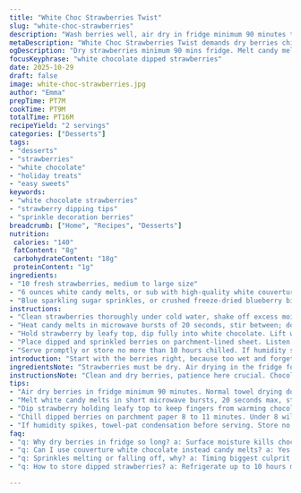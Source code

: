 ```yaml
---
title: "White Choc Strawberries Twist"
slug: "white-choc-strawberries"
description: "Wash berries well, air dry in fridge minimum 90 minutes to avoid sogginess. Melting white candy melts in double boiler or microwave works. Coat smooth but not gloppy. Sprinkles stuck on the tips—use blue sugar or crushed freeze-dried blueberries for an unexpected crunch. Lay dipped berries on parchment, chill 8 to 11 minutes until firm but don’t wait longer—sprinkles soften and sweat forms. Slightly shift drying times based on your kitchen humidity and berry size. Made these dozens times—always tweak dip thickness, timing, and sprinkle type depending on berry freshness and chocolate brand."
metaDescription: "White Choc Strawberries Twist demands dry berries chilled 90 minutes, melts candy carefully, dips with twist, sprinkles on tip only, chills 8-11 mins firm, crisp crunch final."
ogDescription: "Dry strawberries minimum 90 mins fridge. Melt candy melts carefully. Dip, twist off excess chocolate, sprinkle on tip quickly. Chill just right 8-11 mins for crisp crunch and firm finish."
focusKeyphrase: "white chocolate dipped strawberries"
date: 2025-10-29
draft: false
image: white-choc-strawberries.jpg
author: "Emma"
prepTime: PT7M
cookTime: PT9M
totalTime: PT16M
recipeYield: "2 servings"
categories: ["Desserts"]
tags:
- "desserts"
- "strawberries"
- "white chocolate"
- "holiday treats"
- "easy sweets"
keywords:
- "white chocolate strawberries"
- "strawberry dipping tips"
- "sprinkle decoration berries"
breadcrumb: ["Home", "Recipes", "Desserts"]
nutrition: 
 calories: "140"
 fatContent: "8g"
 carbohydrateContent: "18g"
 proteinContent: "1g"
ingredients:
- "10 fresh strawberries, medium to large size"
- "6 ounces white candy melts, or sub with high-quality white couverture chocolate for silkier finish"
- "Blue sparkling sugar sprinkles, or crushed freeze-dried blueberry bits for twist"
instructions:
- "Clean strawberries thoroughly under cold water, shake off excess moisture. Let them rest uncovered in fridge minimum 90 minutes; dampness kills chocolate’s grip. No shortcuts here or chocolate slides off and coating clumps."
- "Heat candy melts in microwave bursts of 20 seconds, stir between; double boiler alternative if worried about overheating. Look for fully melted, glossy, not grainy texture. Too thick chocolate? Add tiny splash of coconut oil or neutral oil to thin."
- "Hold strawberry by leafy top, dip fully into white chocolate. Lift with twisting motion, shake excess off—sloppy chocolate sticks unevenly. Immediately dip just pointed end into bowl of blue sprinkles or crushed freeze-dried blueberries. Sprinkles better applied fast before chocolate dulls and sets. Avoid sprinkles all over strawberry; visually confusing and melts in fridge."
- "Place dipped and sprinkled berries on parchment-lined sheet. Listen for slight click as chocolate firms. Refrigerate 8 to 11 minutes. Under 8 minutes, chocolate stays tacky. More than 11 minutes and condensation forms, sprinkles start dissolving—gross."
- "Serve promptly or store no more than 10 hours chilled. If humidity spikes, add brief towel pat to dry condensation before serving."
introduction: "Start with the berries right, because too wet and forget about neat shells of white chocolate. I’ve learned the hard way. Waiting to dry in the fridge—that’s the step amateurs skip but pros swear by. You want the berry cool and dry; chocolate grabs tight only then. Melting candy melts isn’t just nuking—take care. Too hot and chocolate burns, grainy mess. Too cold and chocolate clumps, refuses to coat. Stir often during melt. Dipping—hold the berry right, rotate it to avoid glopping. Sprinkles only on tip keeps them crisp, stops them from dull bitterness when mixed into melted chocolate. Chill—don’t guess by time; watch for firm but not glossy surface. These small shifts change everything. Always keep your eye on shine and touch for readiness."
ingredientsNote: "Strawberries must be dry. Air drying in the fridge for minimum 90 minutes extracts surface moisture better than towel drying alone; less moisture means less chance of chocolate slipping off. Candy melts can substitute quality white couverture chocolate, but couverture needs tempering or won’t set right—candy melts simplify but often less flavorful. To adjust chocolate thickness, a scant drop of coconut or vegetable oil smooths texture and makes dipping easier without thinning too much. Sprinkles are flexible here—blue sparkling sugar traditional, but crushed freeze-dried blueberry bits add surprise, tart crunch and less dissolve risk. Freshness of berries impacts chocolate adhesion; older or damp berries repel chocolate. Keep everything as dry and cold as possible for best results."
instructionsNote: "Clean and dry berries, patience here crucial. Chocolate melting—use microwave bursts stop-start to avoid scorching; stirring critical. Double boiler gains more control but takes longer. Dip by holding berries from calyx to keep fingers clean and warmth away from chocolate. Twisting off excess chocolate avoids lumps and drips. Immediate sprinkle dipping taps into still-liquid chocolate. Use only tip to keep sprinkles intact on refrigeration—avoid full coverage or sprinkles fall off or melt into chocolate. Place on parchment to prevent sticking—wax paper traps heat and may cause sweat formation. Chill 8 to 11 minutes watching surface; dullness but no wet spots signals firm set. Leaving longer causes moisture buildup—sweating and sprinkles dissolving. Serve soon or keep chilled briefly only. Adapt times slightly by berry size and kitchen humidity, sensory cues matter over clock watching."
tips:
- "Air dry berries in fridge minimum 90 minutes. Normal towel drying doesn't cut it. Cold dry surface key for chocolate grip. Moisture wrecks coating—chocolate slips, clumps. If you skip, chocolate slides off instantly. I learned this after messy batches. Patience pays here."
- "Melt white candy melts in short microwave bursts, 20 seconds max, stirring between. Or use double boiler. No direct heat, slow melt reduces grainy texture. Too thick? Add tiny splash neutral oil like coconut or vegetable. Too thin = goobers. Get glossy, smooth flow. Stir often, watch close for melting signs."
- "Dip strawberry holding leafy top to keep fingers from warming chocolate. Twist motion as you lift slows dripping, avoids thick uneven coating. Shake excess off fast. Then immediately dip only pointed tip into sprinkles. Sprinkles go cold quick, don’t saturate or full coverage—falls off or melts in fridge. Timing critical here."
- "Chill dipped berries on parchment paper 8 to 11 minutes. Under 8 will leave chocolate tacky, soft. Over 11 and moisture forms, sprinkles start dissolving or sweating—ugh. Listen for subtle clicking noise when chocolate firms. Visual dullness but no wet spots is your cue. Variables: humidity, berry size affect times."
- "If humidity spikes, towel-pat condensation before serving. Store no longer than 10 hours chilled. Fresh berries bind chocolate better than older ones. Freeze-dried blueberry sprinkles add crunch without melt risk unlike sugar crystals that can dissolve faster. Chocolate brand and berry freshness dictate slight tweaks in dip thickness, times."
faq:
- "q: Why dry berries in fridge so long? a: Surface moisture kills chocolate grip. Towel drying just doesn’t extract enough. Cold drying pulls out extra water, makes chocolate stick. I tried skipping, coating slid off like wet paint. Better to wait. Timing can vary based on berry size but 90 mins works usually."
- "q: Can I use couverture white chocolate instead candy melts? a: Yes but needs tempering or won’t set firm. Candy melts easier, skips temper steps but less flavor depth. If you try couverture, must keep temp steady. Otherwise chocolate stays soft or grainy. Oil addition helps texture either way, small splash only."
- "q: Sprinkles melting or falling off, why? a: Timing biggest culprit. Chocolate must be thick but not dry before sprinkle dip. Dip tip only, no full coverage. Chill fast 8-11 min only. Longer=condensation causes melting. Sprinkles saturate, lose crunch. Use parchment for drying—wax paper traps moisture. Freshness of chocolate and chill speed affect outcome."
- "q: How to store dipped strawberries? a: Refrigerate up to 10 hours max. Cover loosely to avoid moisture build-up but not airtight sealed or chocolate sweats. If fridge humidity high, pat dry before serving. Freeze dried sprinkles hold better in storage versus sugar crystal ones. Room temp storage not recommended."

---
```

